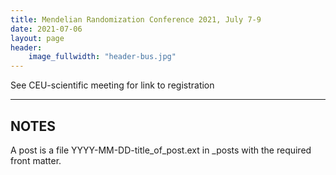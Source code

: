 ```yaml
---
title: Mendelian Randomization Conference 2021, July 7-9
date: 2021-07-06
layout: page
header:
    image_fullwidth: "header-bus.jpg"
---
```


See CEU-scientific meeting for link to registration

<!--more-->

---

## NOTES

A post is a file YYYY-MM-DD-title_of_post.ext in _posts with the required front matter.
